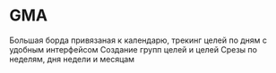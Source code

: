 # GMA

Большая борда привязаная к календарю, трекинг целей по дням с удобным интерфейсом
Создание групп целей и целей
Срезы по неделям, дня недели и месяцам
